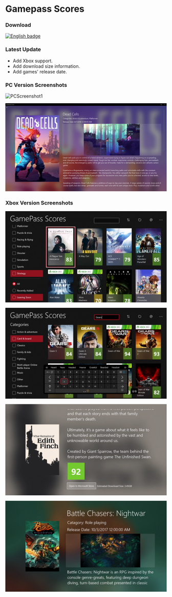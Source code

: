 # Gamepass Scores

### Download
<a href='//www.microsoft.com/store/apps/9NJDMV83KSWT?cid=storebadge&ocid=badge'><img src='https://developer.microsoft.com/store/badges/images/English_get-it-from-MS.png' alt='English badge' width="280" height="104"/></a>

### Latest Update
- Add Xbox support.
- Add download size information.
- Add games' release date.

### PC Version Screenshots

![PCScreenshot1](https://raw.githubusercontent.com/XeonKHJ/GamePassScores/master/Assets/MicrosoftStoreInfo/PCScreenshot1.png "PCScreenshot1")

![PCScreenshot2](https://raw.githubusercontent.com/XeonKHJ/GamePassScores/master/Assets/MicrosoftStoreInfo/PCScreenshot2.png "PCScreenshot2")

### Xbox Version Screenshots

![XboxScreenshot1](https://raw.githubusercontent.com/XeonKHJ/GamePassScores/master/Assets/MicrosoftStoreInfo/XboxScreenshot1.png "XboxScreenshot1")

![XboxScreenshot5](https://raw.githubusercontent.com/XeonKHJ/GamePassScores/master/Assets/MicrosoftStoreInfo/XboxScreenshot5.png "XboxScreenshot5")

![XboxScreenshot4](https://raw.githubusercontent.com/XeonKHJ/GamePassScores/master/Assets/MicrosoftStoreInfo/XboxScreenshot4.png "XboxScreenshot4")

![XboxScreenshot3](https://raw.githubusercontent.com/XeonKHJ/GamePassScores/master/Assets/MicrosoftStoreInfo/XboxScreenshot3.png "XboxScreenshot3")
